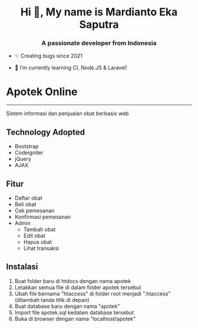 <h1 align="center">Hi 👋, My name is Mardianto Eka Saputra</h1>

<h3 align="center">A passionate developer from Indonesia</h3>

- ✨ Creating bugs since 2021

- 🌱 I’m currently learning CI, Node.JS & Laravel!

# Apotek Online

---

Sistem informasi dan penjualan obat berbasis web

## Technology Adopted

- Bootstrap
- Codeigniter
- jQuery
- AJAX

## Fitur

- Daftar obat
- Beli obat
- Cek pemesanan
- Konfirmasi pemesanan
- Admin
  - Tambah obat
  - Edit obat
  - Hapus obat
  - Lihat transaksi

## Instalasi

1. Buat folder baru di htdocs dengan nama apotek
2. Letakkan semua file di dalam folder apotek tersebut
3. Ubah file bernama "htaccess" di folder root menjadi ".htaccess" (ditambah tanda titik di depan)
4. Buat database baru dengan nama "apotek"
5. Import file apotek.sql kedalam database tersebut
6. Buka di browser dengan nama "localhost/apotek"
